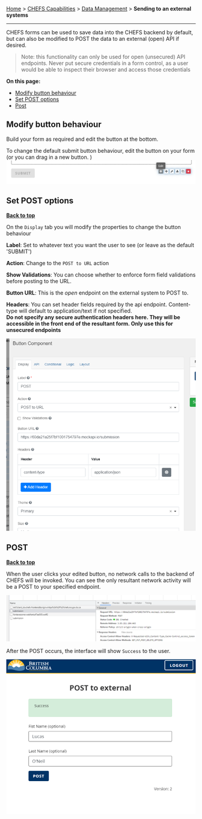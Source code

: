 [Home](index) > [CHEFS Capabilities](CHEFS-Capabilities) > [Data Management](Data-Management) > **Sending to an external systems**
***

CHEFS forms can be used to save data into the CHEFS backend by default, but can also be modified to POST the data to an external (open) API if desired.

>Note: this functionality can only be used for open (unsecured) API endpoints. Never put secure credentials in a form control, as a user would be able to inspect their browser and access those credentials

**On this page:**
* [Modify button behaviour](#modify-button-behaviour)
* [Set POST options](#Set-POST-options)
* [Post](#Post)


## Modify button behaviour
Build your form as required and edit the button at the bottom.

To change the default submit button behaviour, edit the button on your form (or you can drag in a new button.
)
![modify submit button](images/external_submit_edit.png)

## Set POST options
**[Back to top](#top)**

On the `Display` tab you will modify the properties to change the button behaviour

**Label**: Set to whatever text you want the user to see (or leave as the default 'SUBMIT')

**Action**: Change to the `POST to URL` action

**Show Validations**: You can choose whether to enforce form field validations before posting to the URL.

**Button URL**: This is the *open* endpoint on the external system to POST to. 

**Headers**: You can set header fields required by the api endpoint. Content-type will default to application/text if not specified.  
**Do not specify any secure authentication headers here. They will be accessible in the front end of the resultant form. Only use this for unsecured endpoints**

![the new button settings](images/external_submit_post.png)

## POST
**[Back to top](#top)**

When the user clicks your edited button, no network calls to the backend of CHEFS will be invoked. You can see the only resultant network activity will be a POST to your specified endpoint.

![network example](images/external_submit_network.png)

After the POST occurs, the interface will show `Success` to the user.

![success message](images/external_submit_success.png)



